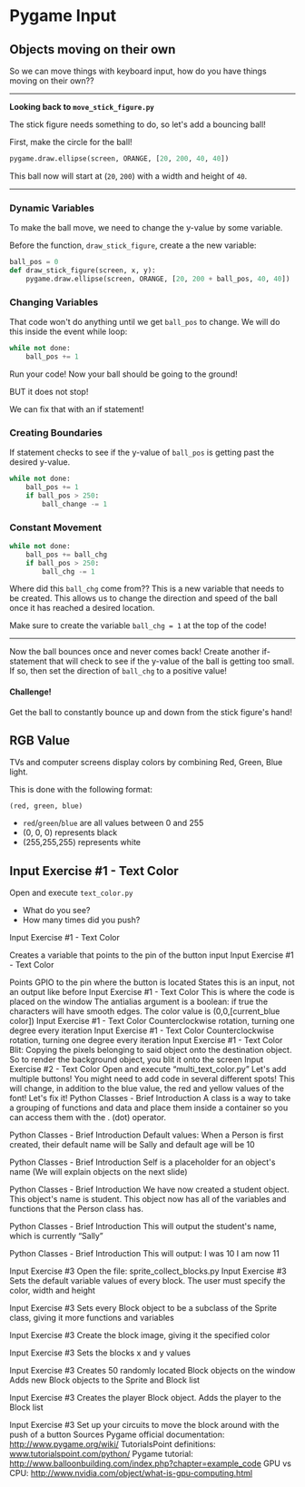 # Pygame Input

## Objects moving on their own

So we can move things with keyboard input, how do you have things moving on their own??

---

**Looking back to `move_stick_figure.py`**

The stick figure needs something to do, so let's add a bouncing ball!

First, make the circle for the ball!

```python
pygame.draw.ellipse(screen, ORANGE, [20, 200, 40, 40])
```

This ball now will start at (`20`, `200`) with a width and height of `40`.

---

### Dynamic Variables

To make the ball move, we need to change the y-value by some variable.

Before the function, `draw_stick_figure`, create a the new variable:

```python
ball_pos = 0
def draw_stick_figure(screen, x, y):
    pygame.draw.ellipse(screen, ORANGE, [20, 200 + ball_pos, 40, 40])
```

### Changing Variables

That code won't do anything until we get `ball_pos` to change. We will do this inside the event while loop:

```python
while not done:
	ball_pos += 1
```

Run your code! Now your ball should be going to the ground!

BUT it does not stop!

We can fix that with an if statement!

### Creating Boundaries

If statement checks to see if the y-value of `ball_pos` is getting past the desired y-value.

```python
while not done:
	ball_pos += 1
	if ball_pos > 250:
		ball_change -= 1
```

### Constant Movement



```python
while not done:
	ball_pos += ball_chg
	if ball_pos > 250:
		ball_chg -= 1
```

Where did this `ball_chg` come from?? This is a new variable that needs to be created. This allows us to change the direction and speed of the ball once it has reached a desired location.

Make sure to create the variable `ball_chg = 1` at the top of the code!

---

Now the ball bounces once and never comes back! Create another if-statement that will check to see if the y-value of the ball is getting too small. If so, then set the direction of `ball_chg` to a positive value!

#### Challenge!

Get the ball to constantly bounce up and down from the stick figure's hand!

## RGB Value

TVs and computer screens display colors by combining Red, Green, Blue light.

This is done with the following format:

`(red, green, blue)`

* `red`/`green`/`blue` are all values between 0 and 255
* (0, 0, 0) represents black
* (255,255,255) represents white

## Input Exercise #1 - Text Color

Open and execute `text_color.py`

* What do you see?
* How many times did you push?

Input Exercise #1 - Text Color


Creates a variable that points to the pin of the button input 
Input Exercise #1 - Text Color


Points GPIO to the pin where the button is located
States this is an input, not an output like before 
Input Exercise #1 - Text Color
This is where the code is placed on the window
The antialias argument is a boolean: if true the characters will have smooth edges.
The color value is (0,0,[current_blue color])
Input Exercise #1 - Text Color
Counterclockwise rotation, turning one degree every iteration
Input Exercise #1 - Text Color
Counterclockwise rotation, turning one degree every iteration
Input Exercise #1 - Text Color
Blit: Copying the pixels belonging to said object onto the destination object. 
So to render the background object, you blit it onto the screen
Input Exercise #2 - Text Color
Open and execute “multi_text_color.py”
Let's add multiple buttons! You might need to add code in several different spots! 
This will change, in addition to the blue value, the red and yellow values of the font!
Let's fix it!
Python Classes - Brief Introduction 
A class is a way to take a grouping of functions and data and place them inside a container so you can access them with the . (dot) operator.


Python Classes - Brief Introduction 
Default values: 
When a Person is first created, their default name will be Sally and default age will be 10


Python Classes - Brief Introduction 
Self is a placeholder for an object's name
(We will explain objects on the next slide)


Python Classes - Brief Introduction 
We have now created a student object. This object's name is student.
This object now has all of the variables and functions that the Person class has.


Python Classes - Brief Introduction 
This will output the student's name, which is currently “Sally”


Python Classes - Brief Introduction 
This will output:
I was 10
I am now 11


Input Exercise #3
Open the file: sprite_collect_blocks.py
Input Exercise #3
Sets the default variable values of every block.
The user must  specify the color, width and height

Input Exercise #3
Sets every Block object to be a subclass of the Sprite class, giving it more functions and variables

Input Exercise #3
Create the block image, giving it the specified color

Input Exercise #3
Sets the blocks x and y values

Input Exercise #3
Creates 50 randomly located Block objects on the window
Adds new Block objects to the Sprite and Block list

Input Exercise #3
Creates the player Block object. 
Adds the player to the Block list

Input Exercise #3
Set up your circuits to move the block around with the push of a button
Sources
Pygame official documentation: http://www.pygame.org/wiki/
TutorialsPoint definitions: www.tutorialspoint.com/python/
Pygame tutorial: http://www.balloonbuilding.com/index.php?chapter=example_code
GPU vs CPU: http://www.nvidia.com/object/what-is-gpu-computing.html



